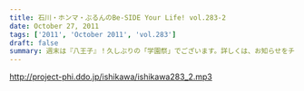 ```yaml
---
title: 石川・ホンマ・ぶるんのBe-SIDE Your Life! vol.283-2
date: October 27, 2011
tags: ['2011', 'October 2011', 'vol.283']
draft: false
summary: 週末は『八王子』！久しぶりの「学園祭」でございます。詳しくは、お知らせをチェックです。ぶるんサン・・・スタジオ来るなり「おれ話すことねぇ～～よぉ～～」と発言。どうなることやらデス。NAMAE
---
```


http://project-phi.ddo.jp/ishikawa/ishikawa283_2.mp3